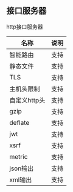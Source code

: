 ## 接口服务器
http接口服务器

|名称|说明|
|------|------|
|智能路由|支持|
|静态文件|支持|
|TLS|支持|
|主机头限制|支持|
|自定义http头|支持|
|gzip|支持|
|deflate|支持|
|jwt|支持|
|xsrf|支持|
|metric|支持|
|json输出|支持|
|xml输出|支持|


